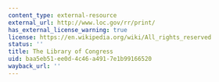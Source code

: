 ```yaml
---
content_type: external-resource
external_url: http://www.loc.gov/rr/print/
has_external_license_warning: true
license: https://en.wikipedia.org/wiki/All_rights_reserved
status: ''
title: The Library of Congress
uid: baa5eb51-ee0d-4c46-a491-7e1b99166520
wayback_url: ''
---
```

